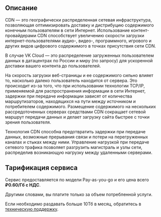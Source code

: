 ## Описание

CDN — это географически распределенная сетевая инфраструктура, позволяющая оптимизировать доставку и дистрибуцию содержимого конечным пользователям в сети Интернет. Использование контент-провайдерами CDN способствует увеличению скорости загрузки интернет-пользователями аудио-, видео-, программного, игрового и других видов цифрового содержимого в точках присутствия сети CDN.

В случае VK Cloud — это распределение загруженных пользователем данных в датацентрах по России и миру (по запросу) для ускоренной доставки вашего контента до пользователей.

На скорость загрузки веб-страницы и ее содержимого сильно влияет то, насколько далеко пользователь находится от сервера. Это происходит из-за того, что при использовании технологии TCP/IP, применяемой для распространения информации в сети Интернет, задержки при передаче информации зависят от количества маршрутизаторов, находящихся на пути между источником и потребителем содержимого. Размещение содержимого на нескольких рассредоточенных серверах средствами CDN сокращает сетевой маршрут передачи данных и делает загрузку сайта быстрее с точки зрения пользователя.

Технология CDN способна предотвратить задержки при передаче данных, возможные прерывания связи и потери на перегруженных каналах и стыках между ними. Управление нагрузкой при передаче сетевого трафика позволяет разгрузить магистраль и узлы сети, распределив возникающую нагрузку между удаленными серверами.

## Тарификация сервиса

Сервис предоставляется по модели Pay-as-you-go и его цена всего **₽0.60/Гб с НДС**.

Другими словами, вы платите только за объем потребленной услуги.

Если необходимо раздавать больше 10Тб в месяц, обратитесь в [техническую поддержку](/ru/contacts).
